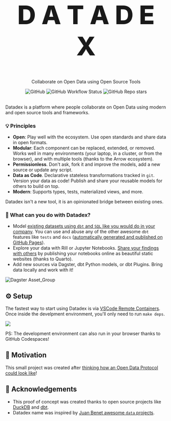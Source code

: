<p align="center">
  <h1 style="font-size:80px; font-weight: 800;" align="center">D A T A D E X</h1>
  <p align="center">Collaborate on Open Data using Open Source Tools</a> </p>
</p>

<div align="center">
  <img alt="GitHub" src="https://img.shields.io/github/license/davidgasquez/datadex?style=flat-square">
  <img alt="GitHub Workflow Status" src="https://img.shields.io/github/actions/workflow/status/davidgasquez/datadex/ci.yml?style=flat-square">
  <img alt="GitHub Repo stars" src="https://img.shields.io/github/stars/davidgasquez/datadex?style=flat-square">
</div>

<br>

Datadex is a platform where people collaborate on Open Data using modern and open source tools and frameworks.

### 💡 Principles

- **Open**: Play well with the ecosystem. Use open standards and share data in open formats.
- **Modular**: Each component can be replaced, extended, or removed. Works well in many environments (your laptop, in a cluster, or from the browser), and with multiple tools (thanks to the Arrow ecosystem).
- **Permissionless**. Don't ask, fork it and improve the models, add a new source or update any script.
- **Data as Code**. Declarative stateless transformations tracked in `git`. Version your data as code! Publish and share your reusable models for others to build on top.
- **Modern**: Supports types, tests, materialized views, and more.

Datadex isn't a new tool, it is an opinionated bridge between existing ones.

### 🚀 What can you do with Datadex?

- Model [existing datasets using `dbt` and `SQL` like you would do in your company](dbt/models/climate/sources.yml). You can use and abuse any of the other awesome `dbt` features like `tests` and `docs` ([automatically generated and published on GitHub Pages](https://davidgasquez.github.io/datadex/docs)).
- Explore your data with Rill or Jupyter Notebooks. [Share your findings with others](https://davidgasquez.github.io/datadex/notebooks/2023-05-06-quarto.html) by publishing your notebooks online as beautiful static websites (thanks to Quarto).
- Add new sources via Dagster, dbt Python models, or dbt Plugins. Bring data locally and work with it!

![Dagster Asset_Group](https://user-images.githubusercontent.com/1682202/259458000-92984525-66bc-4410-8cb0-bd1b0cbfaf1d.png)

## ⚙️ Setup

The fastest way to start using Datadex is via [VSCode Remote Containers](https://code.visualstudio.com/docs/remote/containers). Once inside the develpment environment, you'll only need to run `make deps`.

[![](https://github.com/codespaces/badge.svg)](https://codespaces.new/davidgasquez/datadex)

PS: The development environment can also run in your browser thanks to GitHub Codespaces!

## 🎯 Motivation

This small project was created after [thinking how an Open Data Protocol could look like](https://publish.obsidian.md/davidgasquez/Open+Data)!

## 👏 Acknowledgements

- This proof of concept was created thanks to open source projects like [DuckDB](https://www.duckdb.org/) and [dbt](https://getdbt.com).
- Datadex name was inspired by [Juan Benet awesome `data` projects](https://juan.benet.ai/blog/2014-03-11-discussion-scienceexchange/).
